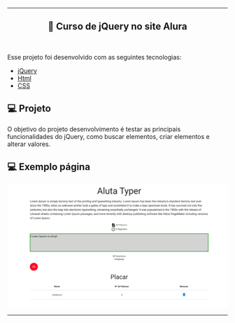 ---
<h2 align="center">
  🚀 Curso de jQuery no site Alura
 
</h2>
<br>
 
Esse projeto foi desenvolvido com as seguintes tecnologias:

- [jQuery](https://jquery.com/)
- [Html](https://www.w3schools.com/html/)
- [CSS](https://www.w3schools.com/html/)

## 💻 Projeto

O objetivo do projeto desenvolvimento é testar as principais funcionalidades do jQuery, como buscar elementos, criar elementos e alterar valores. 

##  💻 Exemplo página 
![alt text](https://github.com/GUIFRE88/jquery/blob/master/capa.png)

-------
